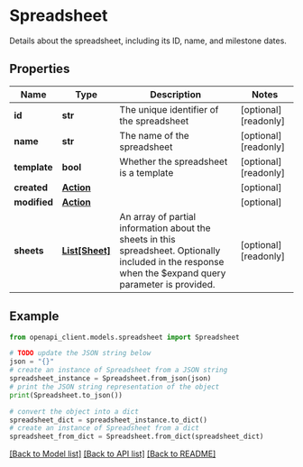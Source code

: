 # Spreadsheet

Details about the spreadsheet, including its ID, name, and milestone dates. 

## Properties

Name | Type | Description | Notes
------------ | ------------- | ------------- | -------------
**id** | **str** | The unique identifier of the spreadsheet | [optional] [readonly] 
**name** | **str** | The name of the spreadsheet | [optional] [readonly] 
**template** | **bool** | Whether the spreadsheet is a template | [optional] [readonly] 
**created** | [**Action**](Action.md) |  | [optional] 
**modified** | [**Action**](Action.md) |  | [optional] 
**sheets** | [**List[Sheet]**](Sheet.md) | An array of partial information about the sheets in this spreadsheet. Optionally included in the response when the $expand query parameter is provided. | [optional] [readonly] 

## Example

```python
from openapi_client.models.spreadsheet import Spreadsheet

# TODO update the JSON string below
json = "{}"
# create an instance of Spreadsheet from a JSON string
spreadsheet_instance = Spreadsheet.from_json(json)
# print the JSON string representation of the object
print(Spreadsheet.to_json())

# convert the object into a dict
spreadsheet_dict = spreadsheet_instance.to_dict()
# create an instance of Spreadsheet from a dict
spreadsheet_from_dict = Spreadsheet.from_dict(spreadsheet_dict)
```
[[Back to Model list]](../README.md#documentation-for-models) [[Back to API list]](../README.md#documentation-for-api-endpoints) [[Back to README]](../README.md)



